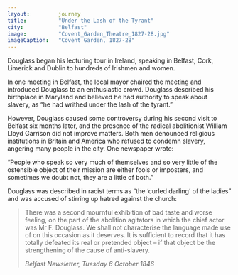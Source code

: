 ```yaml
---
layout: 		journey
title: 			"Under the Lash of the Tyrant"
city:			"Belfast"
image: 			"Covent_Garden_Theatre_1827-28.jpg"
imageCaption: 	"Covent Garden, 1827-28"
---
```


Douglass began his lecturing tour in Ireland, speaking in Belfast, Cork, Limerick and Dublin to hundreds of Irishmen and women. 

In one meeting in Belfast, the local mayor chaired the meeting and introduced Douglass to an enthusiastic crowd. Douglass described his birthplace in Maryland and believed he had authority to speak about slavery, as “he had writhed under the lash of the tyrant.” 

However, Douglass caused some controversy during his second visit to Belfast six months later, and the presence of the radical abolitionist William Lloyd Garrison did not improve matters. Both men denounced religious institutions in Britain and America who refused to condemn slavery, angering many people in the city. One newspaper wrote:

“People who speak so very much of themselves and so very little of the ostensible object of their mission are either fools or imposters, and sometimes we doubt not, they are a little of both.”

Douglass was described in racist terms as “the ‘curled darling’ of the ladies” and was accused of stirring up hatred against the church:


>There was a second mournful exhibition of bad taste and worse feeling, on the part of the abolition agitators in which the chief actor was Mr F. Douglass. We shall not characterise the language made use of on this occasion as it deserves. It is sufficient to record that it has totally defeated its real or pretended object – if that object be the strengthening of the cause of anti-slavery.
> <footer><cite>Belfast Newsletter, Tuesday 6 October 1846</cite></footer>
